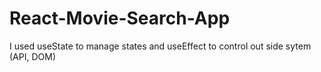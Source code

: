 # React-Movie-Search-App

I used useState to manage states and useEffect to control out side sytem (API, DOM)
